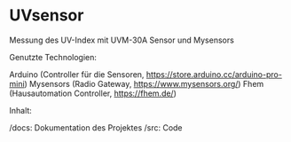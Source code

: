 # UVsensor
Messung des UV-Index mit UVM-30A Sensor und Mysensors

Genutzte Technologien:

Arduino (Controller für die Sensoren, https://store.arduino.cc/arduino-pro-mini)
Mysensors (Radio Gateway, https://www.mysensors.org/)
Fhem (Hausautomation Controller, https://fhem.de/)
 
Inhalt:

/docs: Dokumentation des Projektes
/src: Code

